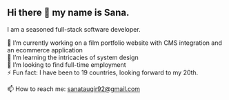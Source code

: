 ## Hi there 👋 my name is Sana.
I am a seasoned full-stack software developer.

🔭 I’m currently working on a film portfolio website with CMS integration and an ecommerce application\
🌱 I’m learning the intricacies of system design\
👯 I’m looking to find full-time employment\
⚡ Fun fact: I have been to 19 countries, looking forward to my 20th.

📫 How to reach me: sanatauqir92@gmail.com
